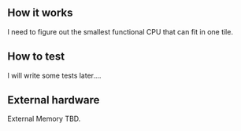 <!---

This file is used to generate your project datasheet. Please fill in the information below and delete any unused
sections.

You can also include images in this folder and reference them in the markdown. Each image must be less than
512 kb in size, and the combined size of all images must be less than 1 MB.
-->

## How it works

I need to figure out the smallest functional CPU that can fit in one tile.

## How to test

I will write some tests later....

## External hardware

External Memory TBD.
